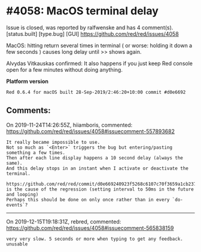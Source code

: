 
#4058: MacOS terminal delay
================================================================================
Issue is closed, was reported by ralfwenske and has 4 comment(s).
[status.built] [type.bug] [GUI]
<https://github.com/red/red/issues/4058>

MacOS: hitting return several times in terminal ( or worse: holding it down a few seconds ) causes long delay until >> shows again.

Alvydas Vitkauskas confirmed:
It also happens if you just keep Red console open for a few minutes without doing anything.

**Platform version**
```
Red 0.6.4 for macOS built 28-Sep-2019/2:46:20+10:00 commit #d0e6692
```



Comments:
--------------------------------------------------------------------------------

On 2019-11-24T14:26:55Z, hiiamboris, commented:
<https://github.com/red/red/issues/4058#issuecomment-557893682>

    It really became impossible to use.
    Not so much as `<Enter>` triggers the bug but entering/pasting something a few times.
    Then after each line display happens a 10 second delay (always the same).
    And this delay stops in an instant when I activate or deactivate the terminal.
    
    https://github.com/red/red/commit/d0e669240923f5268c6107c70f3659a1cb2375b8 is the cause of the regression (setting interval to 50ms in the future and looping)
    Perhaps this should be done on only once rather than in every `do-events`?

--------------------------------------------------------------------------------

On 2019-12-15T19:18:31Z, rebred, commented:
<https://github.com/red/red/issues/4058#issuecomment-565838159>

    very very slow. 5 seconds or more when typing to get any feedback. unusable

